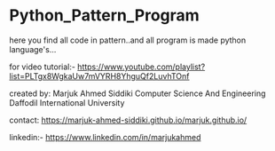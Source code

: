 # Python_Pattern_Program
here you find all code in pattern..and all program is made python language's...

for video tutorial:- https://www.youtube.com/playlist?list=PLTgx8WgkaUw7mVYRH8YhguQf2LuvhTOnf

created by: Marjuk Ahmed Siddiki Computer Science And Engineering Daffodil International University

contact: https://marjuk-ahmed-siddiki.github.io/marjuk.github.io/

linkedin:- https://www.linkedin.com/in/marjukahmed 
